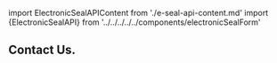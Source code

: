 import ElectronicSealAPIContent from './e-seal-api-content.md'
import {ElectronicSealAPI} from '../../../../../components/electronicSealForm'

<Hero slots="heading" variant="fullwidth" theme="dark"  customLayout className="contactUsHerobgImage Hero-Banner Sales-ContactUs" />

## Contact Us.

<ElectronicSealAPIContent/>

<ElectronicSealAPI/>